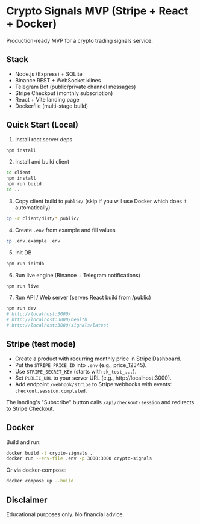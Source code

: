 # Crypto Signals MVP (Stripe + React + Docker)

Production-ready MVP for a crypto trading signals service.

## Stack
- Node.js (Express) + SQLite
- Binance REST + WebSocket klines
- Telegram Bot (public/private channel messages)
- Stripe Checkout (monthly subscription)
- React + Vite landing page
- Dockerfile (multi-stage build)

## Quick Start (Local)

1) Install root server deps
```bash
npm install
```

2) Install and build client
```bash
cd client
npm install
npm run build
cd ..
```

3) Copy client build to `public/` (skip if you will use Docker which does it automatically)
```bash
cp -r client/dist/* public/
```

4) Create `.env` from example and fill values
```bash
cp .env.example .env
```

5) Init DB
```bash
npm run initdb
```

6) Run live engine (Binance + Telegram notifications)
```bash
npm run live
```

7) Run API / Web server (serves React build from /public)
```bash
npm run dev
# http://localhost:3000/
# http://localhost:3000/health
# http://localhost:3000/signals/latest
```

## Stripe (test mode)
- Create a product with recurring monthly price in Stripe Dashboard.
- Put the `STRIPE_PRICE_ID` into `.env` (e.g., price_12345).
- Use `STRIPE_SECRET_KEY` (starts with `sk_test_...`).
- Set `PUBLIC_URL` to your server URL (e.g., http://localhost:3000).
- Add endpoint `/webhook/stripe` to Stripe webhooks with events: `checkout.session.completed`.

The landing's "Subscribe" button calls `/api/checkout-session` and redirects to Stripe Checkout.

## Docker
Build and run:
```bash
docker build -t crypto-signals .
docker run --env-file .env -p 3000:3000 crypto-signals
```

Or via docker-compose:
```bash
docker compose up --build
```

## Disclaimer
Educational purposes only. No financial advice.
